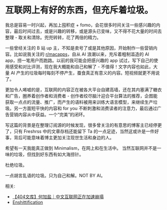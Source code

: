 # 互联网上有好的东西，但充斥着垃圾。

我总是容易一时兴起，再加上囤积症 + fomo，会花很多时间关注一些感兴趣的内容，最后时间过去，或是兴趣的转移，或是源头已变味，又不得不花大量的时间去整理 - 取关和清除。兜兜转转，花了两倍的精力。

一些曾经关注的 B 站 up 主，不知是卖号了或是其他原因，开始制作一些营销内容。比如说我关注的 [r/macapps](https://reddit.com/r/macapps)，自从 AI 浪潮以来，充斥着粗制滥造的 AI app，捞一笔用户而跑路。以前的我可能会把感兴趣的 app 试过，写下自己的使用感受和对比评测，现在我大概能和自己和解了 - 不值得！文字内容也如此，大量 AI 产生的垃圾每时每刻不停产生，蚕食真正有意义的内容。短视频就更不用说了。

更加令人唏嘘的是，互联网的内容正在被各大平台自建高墙，还在其内塞满了糖衣和广告，圈养着创作者和消费者 - 创作者绞尽脑汁迎合平台算法的推荐，企图能获取一点点的流量、推广，而产生的语料被用来训练大语言模型，来继续生产垃圾。另一方面短平快的内容和 for you 不断刺激和消费读者的注意力，最后通过广告营销内容从中获益。一个“完美”的闭环。

写这篇的背景是在整理订阅源的时候发现，很多曾关注的有意思的博客主已经停更了，只有 Freshrss 中的文章存档还能留下 Ta 的一点足迹，当然这或许是一件好事，背后可能意味着博主更加关注现世生活和身边的人。

希望有一天我能真正做到 Minimalism，在网上和在生活中。
当然互联网并不是一味的垃圾，但找到好东西有如大海捞针。

杜绝垃圾。

一点胡言乱语的垃圾。只为自己和解。NOT BY AI。

相关:
- [【404文库】何加盐｜中文互联网正在加速崩塌](https://chinadigitaltimes.net/chinese/708143.html)
- [Enshittification](https://en.wikipedia.org/wiki/Enshittification)
